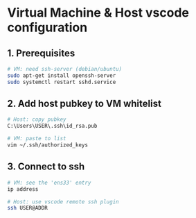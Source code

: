 # Virtual Machine & Host vscode configuration


## 1. Prerequisites
```bash
# VM: need ssh-server (debian/ubuntu)
sudo apt-get install openssh-server
sudo systemctl restart sshd.service
```

## 2. Add host pubkey to VM whitelist
```bash
# Host: copy pubkey
C:\Users\USER\.ssh\id_rsa.pub

# VM: paste to list
vim ~/.ssh/authorized_keys
```

## 3. Connect to ssh
```bash
# VM: see the 'ens33' entry
ip address

# Host: use vscode remote ssh plugin
ssh USER@ADDR
```
